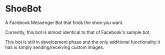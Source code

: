 # ShoeBot
A Facebook Messenger Bot that finds the shoe you want.

Currently, this bot is almost identical to that of Facebook's sample bot.

This bot is still in development phase and the only additional functionality it has is simply sending/receiving custom images.
